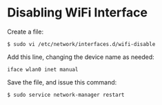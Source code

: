 # Disabling WiFi Interface
Create a file:
```
$ sudo vi /etc/network/interfaces.d/wifi-disable
```
Add this line, changing the device name as needed:
```
iface wlan0 inet manual
```
Save the file, and issue this command:
```
$ sudo service network-manager restart
```

